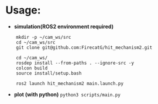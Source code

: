 # Usage:

  - **simulation(ROS2 environment required)**

```
	mkdir -p ~/cam_ws/src
	cd ~/cam_ws/src
	git clone git@github.com:FirecatG/hit_mechanism2.git

	cd ~/cam_ws/
	rosdep install --from-paths . --ignore-src -y
	colcon build
	source install/setup.bash

	ros2 launch hit_mechanism2 main.launch.py
```




- **plot (with python)**
  `python3 scripts/main.py`